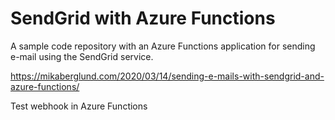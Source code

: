SendGrid with Azure Functions
=============================

A sample code repository with an Azure Functions application for sending e-mail using the SendGrid service.

https://mikaberglund.com/2020/03/14/sending-e-mails-with-sendgrid-and-azure-functions/

Test webhook in Azure Functions
